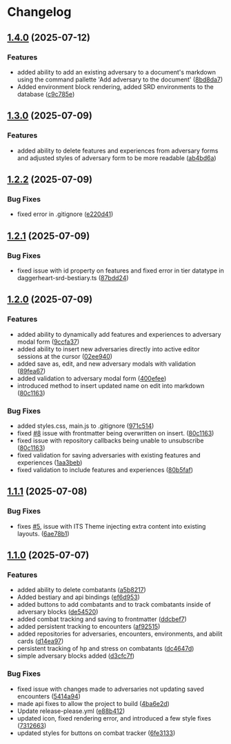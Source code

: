 # Changelog

## [1.4.0](https://github.com/gotsanity/Obsidian-Daggerheart-Tools/compare/1.3.0...1.4.0) (2025-07-12)


### Features

* added ability to add an existing adversary to a document's markdown using the command pallette 'Add adversary to the document' ([8bd8da7](https://github.com/gotsanity/Obsidian-Daggerheart-Tools/commit/8bd8da7cd240424727b077aa77cfd97918072238))
* Added environment block rendering, added SRD environments to the database ([c9c785e](https://github.com/gotsanity/Obsidian-Daggerheart-Tools/commit/c9c785e6aabd984b4246516d225d03c52fdc6005))

## [1.3.0](https://github.com/gotsanity/Obsidian-Daggerheart-Tools/compare/1.2.2...1.3.0) (2025-07-09)


### Features

* added ability to delete features and experiences from adversary forms and adjusted styles of adversary form to be more readable ([ab4bd6a](https://github.com/gotsanity/Obsidian-Daggerheart-Tools/commit/ab4bd6abec89c65d61e756e90402dcc40354e956))

## [1.2.2](https://github.com/gotsanity/Obsidian-Daggerheart-Tools/compare/1.2.1...1.2.2) (2025-07-09)


### Bug Fixes

* fixed error in .gitignore ([e220d41](https://github.com/gotsanity/Obsidian-Daggerheart-Tools/commit/e220d41b8a19205896a19693f67f9f4caba4b59b))

## [1.2.1](https://github.com/gotsanity/Obsidian-Daggerheart-Tools/compare/1.2.0...1.2.1) (2025-07-09)


### Bug Fixes

* fixed issue with id property on features and fixed error in tier datatype in daggerheart-srd-bestiary.ts ([87bdd24](https://github.com/gotsanity/Obsidian-Daggerheart-Tools/commit/87bdd24e510547d32b7d6aa7cd430fecf52b8004))

## [1.2.0](https://github.com/gotsanity/Obsidian-Daggerheart-Tools/compare/1.1.1...1.2.0) (2025-07-09)


### Features

* added ability to dynamically add features and experiences to adversary modal form ([9ccfa37](https://github.com/gotsanity/Obsidian-Daggerheart-Tools/commit/9ccfa37b658d5fbde22bdd2d1050d725fae7d6e0))
* added ability to insert new adversaries directly into active editor sessions at the cursor ([02ee940](https://github.com/gotsanity/Obsidian-Daggerheart-Tools/commit/02ee940c5f6cfbec7175da9fe66c217bb0089343))
* added save as, edit, and new adversary modals with validation ([89fea67](https://github.com/gotsanity/Obsidian-Daggerheart-Tools/commit/89fea67e998d1b8b010cbfc4469a80b9e1c89a5e))
* added validation to adversary modal form ([400efee](https://github.com/gotsanity/Obsidian-Daggerheart-Tools/commit/400efee0672011e2115cbd5a93886b1553ee99aa))
* introduced method to insert updated name on edit into markdown ([80c1163](https://github.com/gotsanity/Obsidian-Daggerheart-Tools/commit/80c1163c5d278300cd54d3853a310165a2c53b8e))


### Bug Fixes

* added styles.css, main.js to .gitignore ([971c514](https://github.com/gotsanity/Obsidian-Daggerheart-Tools/commit/971c5145a3d5a299dfadfbd5bf67cba973c6e785))
* fixed [#8](https://github.com/gotsanity/Obsidian-Daggerheart-Tools/issues/8) issue with frontmatter being overwritten on insert. ([80c1163](https://github.com/gotsanity/Obsidian-Daggerheart-Tools/commit/80c1163c5d278300cd54d3853a310165a2c53b8e))
* fixed issue with repository callbacks being unable to unsubscribe ([80c1163](https://github.com/gotsanity/Obsidian-Daggerheart-Tools/commit/80c1163c5d278300cd54d3853a310165a2c53b8e))
* fixed validation for saving adversaries with existing features and experiences ([1aa3beb](https://github.com/gotsanity/Obsidian-Daggerheart-Tools/commit/1aa3beb68415b8b659b7dfc79ec651e95d1310d5))
* fixed validation to include features and experiences ([80b5faf](https://github.com/gotsanity/Obsidian-Daggerheart-Tools/commit/80b5fafb0d63f4d73de8ca2aeaedf20e62984b3d))

## [1.1.1](https://github.com/gotsanity/Obsidian-Daggerheart-Tools/compare/1.1.0...1.1.1) (2025-07-08)


### Bug Fixes

* fixes [#5](https://github.com/gotsanity/Obsidian-Daggerheart-Tools/issues/5), issue with ITS Theme injecting extra content into existing layouts. ([6ae78b1](https://github.com/gotsanity/Obsidian-Daggerheart-Tools/commit/6ae78b1727be701ba1db4f6076f9168f791bd001))

## [1.1.0](https://github.com/gotsanity/Obsidian-Daggerheart-Tools/compare/v1.0.0...1.1.0) (2025-07-07)


### Features

* added ability to delete combatants ([a5b8217](https://github.com/gotsanity/Obsidian-Daggerheart-Tools/commit/a5b8217f5ff6cb093c64f601082e2c39a5127925))
* Added bestiary and api bindings ([ef6d953](https://github.com/gotsanity/Obsidian-Daggerheart-Tools/commit/ef6d9531794459e0d69348a7fe4aa7196ed5448e))
* added buttons to add combatants and to track combatants inside of adversary blocks ([de54520](https://github.com/gotsanity/Obsidian-Daggerheart-Tools/commit/de54520e0326a332477224bf7d1ce20acea32ae9))
* added combat tracking and saving to frontmatter ([ddcbef7](https://github.com/gotsanity/Obsidian-Daggerheart-Tools/commit/ddcbef7d820c09aba0e6d085863fd83f1bb62c88))
* added persistent tracking to encounters ([af92515](https://github.com/gotsanity/Obsidian-Daggerheart-Tools/commit/af9251548db3215ae15a60e98c5b267d00159300))
* added repositories for adversaries, encounters, environments, and abilit cards ([d14ea97](https://github.com/gotsanity/Obsidian-Daggerheart-Tools/commit/d14ea973318ecdd25ffe335ffe3d377cc56bb84b))
* persistent tracking of hp and stress on combatants ([dc4647d](https://github.com/gotsanity/Obsidian-Daggerheart-Tools/commit/dc4647d98cd2e57a4e0205652e2097580adba75b))
* simple adversary blocks added ([d3cfc7f](https://github.com/gotsanity/Obsidian-Daggerheart-Tools/commit/d3cfc7f5cdb77f1bccf4aa45b8cf954c713651ba))


### Bug Fixes

* fixed issue with changes made to adversaries not updating saved encounters ([5414a94](https://github.com/gotsanity/Obsidian-Daggerheart-Tools/commit/5414a94aea6b2be3e64455121401e634eff2c077))
* made api fixes to allow the project to build ([4ba6e2d](https://github.com/gotsanity/Obsidian-Daggerheart-Tools/commit/4ba6e2d6ed7bec1f8d58ea320df306c93acf79b1))
* Update release-please.yml ([e88b412](https://github.com/gotsanity/Obsidian-Daggerheart-Tools/commit/e88b412c591bd17da8de07210c69ee2e62365457))
* updated icon, fixed rendering error, and introduced a few style fixes ([7312663](https://github.com/gotsanity/Obsidian-Daggerheart-Tools/commit/731266311822b1965f7dd64b766dc2009d7312b2))
* updated styles for buttons on combat tracker ([6fe3133](https://github.com/gotsanity/Obsidian-Daggerheart-Tools/commit/6fe3133a7c6afc68f1bb9f89148ef3629674fd95))
